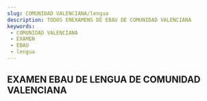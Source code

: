 ```yaml
---
slug: COMUNIDAD VALENCIANA/lengua
description: TODOS ENEXAMENS DE EBAU DE COMUNIDAD VALENCIANA
keywords:
 - COMUNIDAD VALENCIANA
 - EXAMEN
 - EBAU
 - lengua
---
```

## EXAMEN EBAU DE LENGUA DE COMUNIDAD VALENCIANA
